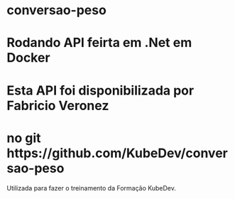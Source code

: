 # conversao-peso

<h1> Rodando API feirta em .Net em Docker</h1>
<h1>Esta API foi disponibilizada por Fabricio Veronez </h1>
<h1>no git https://github.com/KubeDev/conversao-peso </h1>


<p>Utilizada para fazer o treinamento da Formação KubeDev.</p>